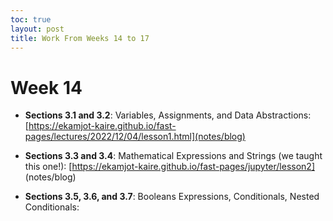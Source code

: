 ```yaml
---
toc: true
layout: post
title: Work From Weeks 14 to 17 
---
```


# Week 14 

- **Sections 3.1 and 3.2**: Variables, Assignments, and Data Abstractions: [https://ekamjot-kaire.github.io/fast-pages/lectures/2022/12/04/lesson1.html](notes/blog)

- **Sections 3.3 and 3.4**: Mathematical Expressions and Strings (we taught this one!): [https://ekamjot-kaire.github.io/fast-pages/jupyter/lesson2] (notes/blog)

- **Sections 3.5, 3.6, and 3.7**: Booleans Expressions, Conditionals, Nested Conditionals: 